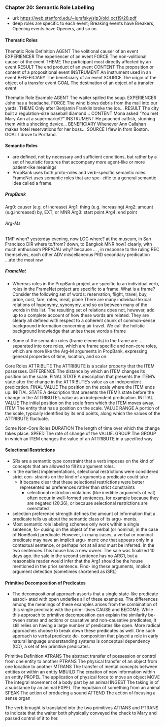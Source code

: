 
### Chapter 20: Semantic Role Labelling

- url: https://web.stanford.edu/~jurafsky/slp3/old_oct19/20.pdf
- deep roles are specific to each event; Breaking events have Breakers, Opening events have Openers, and so on.

#### Thematic Roles

Thematic Role Definition
AGENT The volitional causer of an event
EXPERIENCER The experiencer of an event
FORCE The non-volitional causer of the event
THEME The participant most directly affected by an event
RESULT The end product of an event
CONTENT The proposition or content of a propositional event
INSTRUMENT An instrument used in an event
BENEFICIARY The beneficiary of an event
SOURCE The origin of the object of a transfer event
GOAL The destination of an object of a transfer event

Thematic Role Example
AGENT The waiter spilled the soup.
EXPERIENCER John has a headache.
FORCE The wind blows debris from the mall into our yards.
THEME Only after Benjamin Franklin broke the ice...
RESULT The city built a regulation-size baseball diamond...
CONTENT Mona asked “You met Mary Ann at a supermarket?”
INSTRUMENT He poached catfish, stunning them with a shocking device...
BENEFICIARY Whenever Ann Callahan makes hotel reservations for her boss...
SOURCE I flew in from Boston.
GOAL I drove to Portland.

#### Semantic Roles

- are defined, not by necessary and sufficient conditions, but rather by a set of heuristic features that accompany more agent-like or more patient-like meanings
- PropBank uses both proto-roles and verb-specific semantic roles. FrameNet uses semantic roles that are spe- cific to a general semantic idea called a frame.

##### PropBank
Arg0: causer (e.g. of increase)
Arg1: thing (e.g. increasing)
Arg2: amount (e.g.increased) by, EXT, or MNR
Arg3: start point
Arg4: end point

###### Arg-Ms
TMP when? yesterday evening, now
LOC where? at the museum, in San Francisco
DIR where to/from? down, to Bangkok
MNR how? clearly, with much enthusiasm
PRP/CAU why? because ... , in response to the ruling
REC themselves, each other
ADV miscellaneous
PRD secondary predication ...ate the meat raw


##### FrameNet

- Whereas roles in the PropBank project are specific to an individual verb, roles in the FrameNet project are specific to a frame. What is a frame? Consider the following set of words: reservation, flight, travel, buy, price, cost, fare, rates, meal, plane There are many individual lexical relations of hyponymy, synonymy, and so on between many of the words in this list. The resulting set of relations does not, however, add up to a complete account of how these words are related. They are clearly all defined with respect to a coherent chunk of common-sense background information concerning air travel. We call the holistic background knowledge that unites these words a frame 

- Some of the semantic roles (frame elements) in the frame are.... separated into core roles, which are frame specific and non-core roles, which are more like the Arg-M arguments in PropBank, expressing  general properties of time, location, and so on

Core Roles
ATTRIBUTE The ATTRIBUTE is a scalar property that the ITEM possesses.
DIFFERENCE The distance by which an ITEM changes its position on the scale.
FINAL STATE A description that presents the ITEM’s state after the change in the ATTRIBUTE’s value as an independent predication.
FINAL VALUE The position on the scale where the ITEM ends up.
INITIAL STATE A description that presents the ITEM’s state before the change in the ATTRIBUTE’s value as an independent predication.
INITIAL VALUE The initial position on the scale from which the ITEM moves away.
ITEM The entity that has a position on the scale.
VALUE RANGE A portion of the scale, typically identified by its end points, along which the values of the ATTRIBUTE fluctuate.

Some Non-Core Roles
DURATION The length of time over which the change takes place.
SPEED The rate of change of the VALUE.
GROUP The GROUP in which an ITEM changes the value of an
ATTRIBUTE in a specified way

#### Selectional Restrictions

- SRs are a semantic type constraint that a verb imposes on the kind of concepts that are allowed to fill its argument
roles.
- In the earliest implementations, selectional restrictions were considered strict con- straints on the kind of arguments a predicate could take
  - it became clear that these selectional restrictions were better represented as preferences rather than strict constraints
    - selectional restriction violations (like inedible arguments of eat) often occur in well-formed sentences, for example because they are negated (20.36), or because selectional restrictions are overstated
- selection preference strength defines the amount of information that a predicate tells us about the semantic class of its argu-
ments. 
- Most semantic role labeling schemes only work within a single sentence, fo- cusing on the object of the verbal (or nominal, in the case of NomBank) predicate. However, in many cases, a verbal or nominal predicate may have an implicit argu- ment: one that appears only in a contextual sentence, or perhaps not at all and must be inferred. In the two sentences This house has a new owner. The sale was finalized 10 days ago. the sale in the second sentence has no ARG1, but a reasonable reader would infer that the Arg1 should be the house mentioned in the prior sentence. Find- ing these arguments, implicit argument detection (sometimes shortened as iSRL)

#### Primitive Decomposition of Predicates

- The decompositional approach asserts that a single state-like predicate associ- ated with open underlies all of these examples. The differences among the meanings of these examples arises from the combination of this single predicate with the prim- itives CAUSE and BECOME. While this approach to primitive decomposition can explain the similarity be- tween states and actions or causative and non-causative predicates, it still relies on having a large number of predicates like open. More radical approaches choose to break down these predicates as well. One such approach to verbal predicate de- composition that played a role in early natural language understanding systems is conceptual dependency (CD), a set of ten primitive predicates:

Primitive Definition
ATRANS The abstract transfer of possession or control from one entity to
another
PTRANS The physical transfer of an object from one location to another
MTRANS The transfer of mental concepts between entities or within an
entity
MBUILD The creation of new information within an entity
PROPEL The application of physical force to move an object
MOVE The integral movement of a body part by an animal
INGEST The taking in of a substance by an animal
EXPEL The expulsion of something from an animal
SPEAK The action of producing a sound
ATTEND The action of focusing a sense organ

The verb brought is translated into the two primitives ATRANS and PTRANS to indicate that the waiter both physically conveyed the check to Mary and passed control of it to her.
